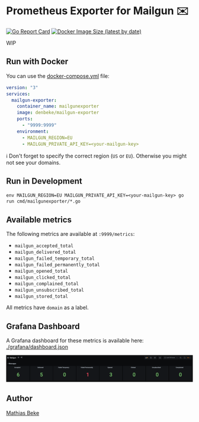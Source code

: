 # Prometheus Exporter for Mailgun ✉️

[![Go Report Card](https://goreportcard.com/badge/github.com/DenBeke/mailgun-exporter)](https://goreportcard.com/report/github.com/DenBeke/mailgun-exporter)
[![Docker Image Size (latest by date)](https://img.shields.io/docker/image-size/denbeke/mailgun-exporter?sort=date)](https://hub.docker.com/r/denbeke/mailgun-exporter)

WIP


## Run with Docker

You can use the [docker-compose.yml](./docker-compose.yml) file:

```yaml
version: "3"
services:
  mailgun-exporter:
    container_name: mailgunexporter
    image: denbeke/mailgun-exporter
    ports:
      - "9999:9999"
    environment:
      - MAILGUN_REGION=EU
      - MAILGUN_PRIVATE_API_KEY=<your-mailgun-key>
```

ℹ️ Don't forget to specify the correct region (`US` or `EU`). Otherwise you might not see your domains.


## Run in Development

    env MAILGUN_REGION=EU MAILGUN_PRIVATE_API_KEY=<your-mailgun-key> go run cmd/mailgunexporter/*.go


## Available metrics

The following metrics are available at `:9999/metrics`:

- `mailgun_accepted_total`
- `mailgun_delivered_total`
- `mailgun_failed_temporary_total`
- `mailgun_failed_permanently_total`
- `mailgun_opened_total`
- `mailgun_clicked_total`
- `mailgun_complained_total`
- `mailgun_unsubscribed_total`
- `mailgun_stored_total`

All metrics have `domain` as a label.


## Grafana Dashboard

A Grafana dashboard for these metrics is available here: [./grafana/dashboard.json](grafana/dashboard.json)

[![](grafana/dashboard.png)](grafana/dashboard.png)


## Author

[Mathias Beke](https://denbeke.be)